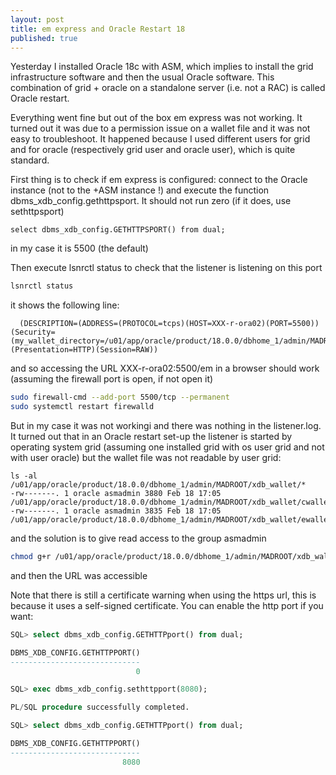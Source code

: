 ```yaml
---
layout: post
title: em express and Oracle Restart 18
published: true
---
```


Yesterday I installed Oracle 18c with ASM, which implies to install the grid infrastructure software and then the usual Oracle software. This combination of grid + oracle on a standalone server (i.e. not a RAC) is called Oracle restart. 

Everything went fine but out of the box em express was not working. It turned out it was due to a permission issue on a wallet file and it was not easy to troubleshoot. It happened because I used different users for grid and for oracle (respectively grid user and oracle user), which is quite standard.

First thing is to check if em express is configured:  connect to the Oracle instance (not to the +ASM instance !) and execute the function dbms_xdb_config.gethttpsport. It should not run zero (if it does, use sethttpsport)
```
select dbms_xdb_config.GETHTTPSPORT() from dual;
```

in my case it is 5500 (the default)

Then execute lsnrctl status to check that the listener is listening on this port

```bash
lsnrctl status
```
it shows the following line:
```
  (DESCRIPTION=(ADDRESS=(PROTOCOL=tcps)(HOST=XXX-r-ora02)(PORT=5500))(Security=(my_wallet_directory=/u01/app/oracle/product/18.0.0/dbhome_1/admin/MADROOT/xdb_wallet))(Presentation=HTTP)(Session=RAW))

```
and so accessing the URL XXX-r-ora02:5500/em in a browser should work (assuming the firewall port is open, if not open it)
```bash
sudo firewall-cmd --add-port 5500/tcp --permanent
sudo systemctl restart firewalld
```
But in my case it was not workingi and there was nothing in the listener.log. It turned out that in an Oracle restart set-up the listener is started by operating system grid (assuming one installed grid with os user grid and not with user oracle) but the wallet file was not readable by user grid:


```
ls -al /u01/app/oracle/product/18.0.0/dbhome_1/admin/MADROOT/xdb_wallet/*
-rw-------. 1 oracle asmadmin 3880 Feb 18 17:05 /u01/app/oracle/product/18.0.0/dbhome_1/admin/MADROOT/xdb_wallet/cwallet.sso
-rw-------. 1 oracle asmadmin 3835 Feb 18 17:05 /u01/app/oracle/product/18.0.0/dbhome_1/admin/MADROOT/xdb_wallet/ewallet.p12
```
and the solution is to give read access to the group asmadmin
```bash
chmod g+r /u01/app/oracle/product/18.0.0/dbhome_1/admin/MADROOT/xdb_wallet/*
```

and then the URL was accessible

Note that there is still a certificate warning when using the https url, this is because it uses a self-signed certificate. You can enable the http port if you want:
```sql
SQL> select dbms_xdb_config.GETHTTPport() from dual;

DBMS_XDB_CONFIG.GETHTTPPORT()
-----------------------------
                            0

SQL> exec dbms_xdb_config.sethttpport(8080);

PL/SQL procedure successfully completed.

SQL> select dbms_xdb_config.GETHTTPport() from dual;

DBMS_XDB_CONFIG.GETHTTPPORT()
-----------------------------
                         8080

```

